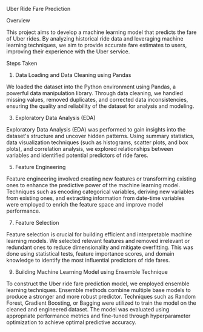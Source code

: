 Uber Ride Fare Prediction

Overview

This project aims to develop a machine learning model that predicts the fare of Uber rides. By analyzing historical ride data and leveraging machine learning techniques, we aim to provide accurate fare estimates to users, improving their experience with the Uber service.

Steps Taken

1. Data Loading and Data Cleaning using Pandas
   
We loaded the dataset into the Python environment using Pandas, a powerful data manipulation library. Through data cleaning, we handled missing values, removed duplicates, and corrected data inconsistencies, ensuring the quality and reliability of the dataset for analysis and modeling.

3. Exploratory Data Analysis (EDA)
   
Exploratory Data Analysis (EDA) was performed to gain insights into the dataset's structure and uncover hidden patterns. Using summary statistics, data visualization techniques (such as histograms, scatter plots, and box plots), and correlation analysis, we explored relationships between variables and identified potential predictors of ride fares.

5. Feature Engineering
   
Feature engineering involved creating new features or transforming existing ones to enhance the predictive power of the machine learning model. Techniques such as encoding categorical variables, deriving new variables from existing ones, and extracting information from date-time variables were employed to enrich the feature space and improve model performance.

7. Feature Selection
   
Feature selection is crucial for building efficient and interpretable machine learning models. We selected relevant features and removed irrelevant or redundant ones to reduce dimensionality and mitigate overfitting. This was done using statistical tests, feature importance scores, and domain knowledge to identify the most influential predictors of ride fares.

9. Building Machine Learning Model using Ensemble Technique
    
To construct the Uber ride fare prediction model, we employed ensemble learning techniques. Ensemble methods combine multiple base models to produce a stronger and more robust predictor. Techniques such as Random Forest, Gradient Boosting, or Bagging were utilized to train the model on the cleaned and engineered dataset. The model was evaluated using appropriate performance metrics and fine-tuned through hyperparameter optimization to achieve optimal predictive accuracy.
